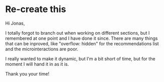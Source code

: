 # Re-create this

Hi Jonas,

I totally forgot to branch out when working on different sections, but I remembered at one point and I have done it since. There are many things that can be inproved, like "overflow: hidden" for the recommendations list and the microinteractions are poor.

I really wanted to make it dynamic, but I'm a bit short of time, but for the moment I will hand it in as it is.

Thank you your time!